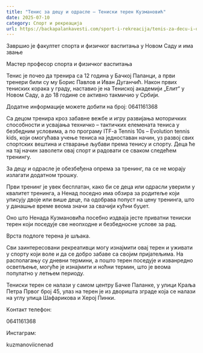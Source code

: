 ```yaml
---
title: "Тенис за децу и одрасле – Тениски терен Кузмановић"
date: 2025-07-10
category: Спорт и рекреација
url: https://backapalankavesti.com/sport-i-rekreacija/tenis-za-decu-i-odrasle-teniski-teren-kuzmanovic-d/
---
```


Завршио је факултет спорта и физичког васпитања у Новом Саду и има звање

Мастер професор спорта и физичког васпитања

Тенис је почео да тренира са 12 година у Бачкој Паланци, а први тренери били су му Борис Павлов и Иван Дуганчић. Након првих тениских корака у граду, наставио је на Тениској академији „Елит“ у Новом Саду, а до 18 године се активно такмичио у Србији.

Додатне информације можете добити на број: 0641161368

Са децом тренира кроз забавне вежбе и игру развијања моторичких способности и усвајања техничко – тактичких елемената тениса у безбедним условима, а по програму ITF-a Tennis 10s – Evolution tennis kids, који омогућава учење тениса на једноставан начин, уз развој свих спортских вештина и стварање љубави према тенису и спорту. Деца ће на тај начин заволети овај спорт и радовати се сваком следећем тренингу.

За децу и одрасле је обезбеђена опрема за тренинг, па се не морају излагати додатном трошку.

Први тренинг је увек бесплатан, како би се деца или одрасли уверили у квалитет тренинга, а Ненад поседно има обзира за родитеље који уписују двоје или више деце, па одобрава попуст на цену тренинга, што у данашње време веома значи за свачији кућни буџет.

Оно што Ненада Кузмановића посебно издваја јесте приватни тениски терен који поседује све неопходне и безбедносне услове за рад.

Врста подлоге терена је шљака.

Сви заинтересовани рекреативци могу изнајмити овај терен и уживати у спорту који воле и да се добро забаве са својим пријатељима. На располагању су дневни термини, а пошто терен поседује и изванредно осветљење, могуће је изнајмити и ноћни термин, што је веома популатно у летњем периоду.

Тениски терен се налази у самом центру Бачке Паланке, у улици Краља Петра Првог број 45, улаз на терен је из дворишта зграде која се налази на углу улица Шафарикова и Херој Пинки.

Kонтакт телефон:

0641161368

Инстаграм:

kuzmanoviicnenad
